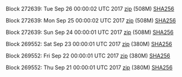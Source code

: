 Block 272639: Tue Sep 26 00:00:02 UTC 2017 [zip](https://transfer.sh/WHHsI/bootstrap.dat.20170926.zip) (508M) [SHA256](https://transfer.sh/nJaaz/sha256.txt)

Block 272639: Mon Sep 25 00:00:02 UTC 2017 [zip](https://transfer.sh/J4Cc8/bootstrap.dat.20170925.zip) (508M) [SHA256](https://transfer.sh/MIdZ4/sha256.txt)

Block 272639: Sun Sep 24 00:00:01 UTC 2017 [zip](https://transfer.sh/1164So/bootstrap.dat.20170924.zip) (508M) [SHA256](https://transfer.sh/fMsfm/sha256.txt)

Block 269552: Sat Sep 23 00:00:01 UTC 2017 [zip](https://transfer.sh/Ch0KV/bootstrap.dat.20170923.zip) (380M) [SHA256](https://transfer.sh/rIggW/sha256.txt)

Block 269552: Fri Sep 22 00:00:01 UTC 2017 [zip](https://transfer.sh/HZlUZ/bootstrap.dat.20170922.zip) (380M) [SHA256](https://transfer.sh/jleiv/sha256.txt)

Block 269552: Thu Sep 21 00:00:01 UTC 2017 [zip](https://transfer.sh/pMtpS/bootstrap.dat.20170921.zip) (380M) [SHA256](https://transfer.sh/aQ5iN/sha256.txt)
